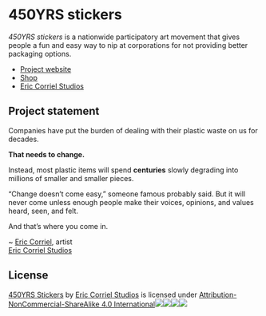 # 450YRS stickers

<em>450YRS stickers</em> is a nationwide participatory art movement that gives people a fun and easy way to nip at corporations for not providing better packaging options. 

- [Project website](https://450stickers.com)
- [Shop](https://shop.ericcorrielstudios.com)
- [Eric Corriel Studios](https://ericcorrielstudios.com)

## Project statement
Companies have put the burden of dealing with their plastic waste on us for decades.

**That needs to change.**

 Instead, most plastic items will spend **centuries** slowly degrading into millions of smaller and smaller pieces.

“Change doesn’t come easy,” someone famous probably said. But it will never come unless enough people make their voices, opinions, and values heard, seen, and felt.

And that’s where you come in.

~ [Eric Corriel](https://ericcorrielstudios.com/about/eric-corriel), artist  
[Eric Corriel Studios](https://ericcorrielstudios.com)

## License
[450YRS Stickers](https://450stickers.com) by [Eric Corriel Studios](https://ericcorrielstudios.com) is licensed under [Attribution-NonCommercial-ShareAlike 4.0 International![](https://mirrors.creativecommons.org/presskit/icons/cc.svg?ref=chooser-v1)![](https://mirrors.creativecommons.org/presskit/icons/by.svg?ref=chooser-v1)![](https://mirrors.creativecommons.org/presskit/icons/nc.svg?ref=chooser-v1)![](https://mirrors.creativecommons.org/presskit/icons/sa.svg?ref=chooser-v1)](http://creativecommons.org/licenses/by-nc-sa/4.0/?ref=chooser-v1)